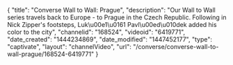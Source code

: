 {
    "title": "Converse Wall to Wall: Prague",
    "description": "Our Wall to Wall series travels back to Europe - to Prague in the Czech Republic. Following in Nick Zipper's footsteps, Luk\u00e1\u0161 Pavl\u00ed\u010dek added his color to the city",
    "channelid": "168524",
    "videoid": "6419771",
    "date_created": "1444234869",
    "date_modified": "1447452177",
    "type": "captivate",
    "layout": "channelVideo",
    "url": "\/converse\/converse-wall-to-wall-prague\/168524-6419771"
}